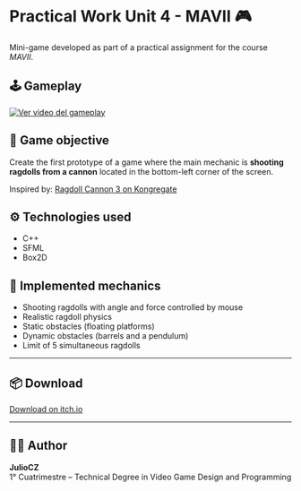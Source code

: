 # Practical Work Unit 4 - MAVII 🎮

Mini-game developed as part of a practical assignment for the course *MAVII*.

## 🕹️ Gameplay

[![Ver video del gameplay](https://img.youtube.com/vi/abc123DEF45/0.jpg)](https://www.youtube.com/watch?v=_0x_5dNNGG8)

## 🎯 Game objective

Create the first prototype of a game where the main mechanic is **shooting ragdolls from a cannon** located in the bottom-left corner of the screen.

Inspired by: [Ragdoll Cannon 3 on Kongregate](http://www.kongregate.com/games/johnny_k/ragdoll-cannon-3)

## ⚙️ Technologies used

- C++
- SFML
- Box2D

## 🧠 Implemented mechanics

- Shooting ragdolls with angle and force controlled by mouse
- Realistic ragdoll physics
- Static obstacles (floating platforms)
- Dynamic obstacles (barrels and a pendulum)
- Limit of 5 simultaneous ragdolls

---

## 📦 Download

[Download on itch.io](https://juliocz36.itch.io/ragdoll-cannon-prototype)

---

## 👨‍💻 Author

**JulioCZ**  
1° Cuatrimestre – Technical Degree in Video Game Design and Programming
